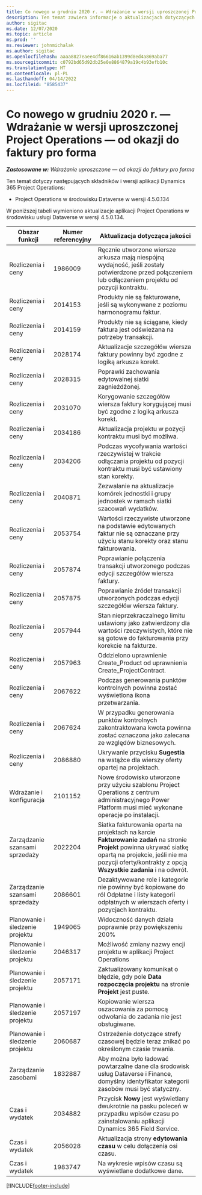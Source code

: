 ```yaml
---
title: Co nowego w grudniu 2020 r. — Wdrażanie w wersji uproszczonej Project Operations — od okazji do faktury pro forma
description: Ten temat zawiera informacje o aktualizacjach dotyczących jakości dostępnych w uproszczonym wdrożeniu Project Operations Lite z grudnia 2020 r. — od okazji do faktury proforma.
author: sigitac
ms.date: 12/07/2020
ms.topic: article
ms.prod: ''
ms.reviewer: johnmichalak
ms.author: sigitac
ms.openlocfilehash: aaaa8827eaee4df86616ab1399d8ed4a869aba77
ms.sourcegitcommit: c0792bd65d92db25e0e8864879a19c4b93efb10c
ms.translationtype: HT
ms.contentlocale: pl-PL
ms.lasthandoff: 04/14/2022
ms.locfileid: "8585437"
---
```

# <a name="whats-new-december-2020---project-operations-lite-deployment---deal-to-proforma-invoicing"></a>Co nowego w grudniu 2020 r. — Wdrażanie w wersji uproszczonej Project Operations — od okazji do faktury pro forma

_**Zastosowane w:** Wdrażanie uproszczone — od okazji do faktury pro forma_

Ten temat dotyczy następujących składników i wersji aplikacji Dynamics 365 Project Operations:

  - Project Operations w środowisku Dataverse w wersji 4.5.0.134 

W poniższej tabeli wymieniono aktualizacje aplikacji Project Operations w środowisku usługi Dataverse w wersji 4.5.0.134.

| **Obszar funkcji** | **Numer referencyjny** | **Aktualizacja dotycząca jakości** |
| --- | --- | --- |
| Rozliczenia i ceny | 1986009 | Ręcznie utworzone wiersze arkusza mają niespójną wydajność, jeśli zostały potwierdzone przed połączeniem lub odłączeniem projektu od pozycji kontraktu. |
| Rozliczenia i ceny | 2014153 | Produkty nie są fakturowane, jeśli są wykonywane z poziomu harmonogramu faktur. |
| Rozliczenia i ceny | 2014159 | Produkty nie są ściągane, kiedy faktura jest odświeżana na potrzeby transakcji. |
| Rozliczenia i ceny | 2028174 | Aktualizacje szczegółów wiersza faktury powinny być zgodne z logiką arkusza korekt. |
| Rozliczenia i ceny | 2028315 | Poprawki zachowania edytowalnej siatki zagnieżdżonej. |
| Rozliczenia i ceny | 2031070 | Korygowanie szczegółów wiersza faktury korygującej musi być zgodne z logiką arkusza korekt. |
| Rozliczenia i ceny | 2034186 | Aktualizacja projektu w pozycji kontraktu musi być możliwa. |
| Rozliczenia i ceny | 2034206 | Podczas wycofywania wartości rzeczywistej w trakcie odłączania projektu od pozycji kontraktu musi być ustawiony stan korekty. |
| Rozliczenia i ceny | 2040871 | Zezwalanie na aktualizacje komórek jednostki i grupy jednostek w ramach siatki szacowań wydatków. |
| Rozliczenia i ceny | 2053754 | Wartości rzeczywiste utworzone na podstawie edytowanych faktur nie są oznaczane przy użyciu stanu korekty oraz stanu fakturowania. |
| Rozliczenia i ceny | 2057874 | Poprawianie połączenia transakcji utworzonego podczas edycji szczegółów wiersza faktury. |
| Rozliczenia i ceny | 2057875 | Poprawianie źródeł transakcji utworzonych podczas edycji szczegółów wiersza faktury. |
| Rozliczenia i ceny | 2057944 | Stan nieprzekraczalnego limitu ustawiony jako zatwierdzony dla wartości rzeczywistych, które nie są gotowe do fakturowania przy korekcie na fakturze. |
| Rozliczenia i ceny | 2057963 | Oddzielono uprawnienie Create\_Product od uprawnienia Create\_ProjectContract. |
| Rozliczenia i ceny | 2067622 | Podczas generowania punktów kontrolnych powinna zostać wyświetlona ikona przetwarzania. |
| Rozliczenia i ceny | 2067624 | W przypadku generowania punktów kontrolnych zakontraktowana kwota powinna zostać oznaczona jako zalecana ze względów biznesowych. |
| Rozliczenia i ceny | 2086880 | Ukrywanie przycisku **Sugestia** na wstążce dla wierszy oferty opartej na projektach. |
| Wdrażanie i konfiguracja | 2101152 | Nowe środowisko utworzone przy użyciu szablonu Project Operations z centrum administracyjnego Power Platform musi mieć wykonane operacje po instalacji. |
|   Zarządzanie szansami sprzedaży | 2022204 | Siatka fakturowania oparta na projektach na karcie **Fakturowanie zadań** na stronie **Projekt** powinna ukrywać siatkę opartą na projekcie, jeśli nie ma pozycji oferty/kontrakty z opcją **Wszystkie zadania** i na odwrót. |
|   Zarządzanie szansami sprzedaży | 2086601 | Dezaktywowane role i kategorie nie powinny być kopiowane do ról Odpłatne i listy kategorii odpłatnych w wierszach oferty i pozycjach kontraktu. |
| Planowanie i śledzenie projektu | 1949065 | Widoczność danych działa poprawnie przy powiększeniu 200% |
| Planowanie i śledzenie projektu | 2046317 | Możliwość zmiany nazwy encji projektu w aplikacji Project Operations |
| Planowanie i śledzenie projektu | 2057171 | Zaktualizowany komunikat o błędzie, gdy pole **Data rozpoczęcia projektu** na stronie **Projekt** jest puste. |
| Planowanie i śledzenie projektu | 2057197 | Kopiowanie wiersza oszacowania za pomocą odwołania do zadania nie jest obsługiwane. |
| Planowanie i śledzenie projektu | 2060687 | Ostrzeżenie dotyczące strefy czasowej będzie teraz znikać po określonym czasie trwania. |
| Zarządzanie zasobami | 1832887 | Aby można było ładować powtarzalne dane dla środowisk usług Dataverse i Finance, domyślny identyfikator kategorii zasobów musi być statyczny. |
| Czas i wydatek | 2034882 | Przycisk **Nowy** jest wyświetlany dwukrotnie na pasku poleceń w przypadku wpisów czasu po zainstalowaniu aplikacji Dynamics 365 Field Service. |
| Czas i wydatek | 2056028 | Aktualizacja strony **edytowania czasu** w celu dołączenia osi czasu. |
| Czas i wydatek | 1983747 | Na wykresie wpisów czasu są wyświetlane dodatkowe dane. |


[!INCLUDE[footer-include](../../includes/footer-banner.md)]